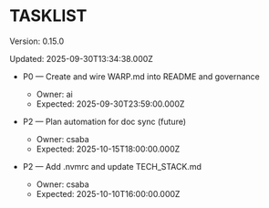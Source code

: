 # TASKLIST

Version: 0.15.0

Updated: 2025-09-30T13:34:38.000Z

- P0 — Create and wire WARP.md into README and governance
  - Owner: ai
  - Expected: 2025-09-30T23:59:00.000Z

- P2 — Plan automation for doc sync (future)
  - Owner: csaba
  - Expected: 2025-10-15T18:00:00.000Z

- P2 — Add .nvmrc and update TECH_STACK.md
  - Owner: csaba
  - Expected: 2025-10-10T16:00:00.000Z

